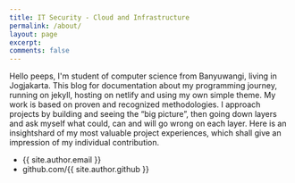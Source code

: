 ```yaml
---
title: IT Security - Cloud and Infrastructure
permalink: /about/
layout: page
excerpt: 
comments: false
---
```


Hello peeps, I'm student of computer science from Banyuwangi, living in Jogjakarta. This blog for documentation about my programming journey, running on jekyll, hosting on netlify and using my own simple theme. My work is based on proven and recognized methodologies. I approach projects by building and seeing the “big picture”, then going down layers and ask myself what could, can and will go wrong on each layer. Here is an insightshard of my most valuable project experiences, which shall give an impression of my individual contribution.

- {{ site.author.email }}
- github.com/{{ site.author.github }}

